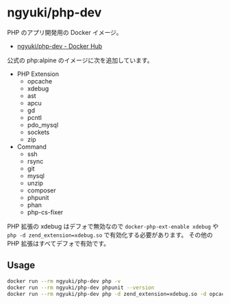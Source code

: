 # ngyuki/php-dev

PHP のアプリ開発用の Docker イメージ。

- [ngyuki/php-dev - Docker Hub](https://hub.docker.com/r/ngyuki/php-dev/ "ngyuki/php-dev - Docker Hub")

公式の php:alpine のイメージに次を追加しています。

- PHP Extension
    - opcache
    - xdebug
    - ast
    - apcu
    - gd
    - pcntl
    - pdo_mysql
    - sockets
    - zip
- Command
    - ssh
    - rsync
    - git
    - mysql
    - unzip
    - composer
    - phpunit
    - phan
    - php-cs-fixer

PHP 拡張の xdebug はデフォで無効なので `docker-php-ext-enable xdebug` や `php -d zend_extension=xdebug.so` で有効化する必要があります。
その他の PHP 拡張はすべてデフォで有効です。

## Usage

```sh
docker run --rm ngyuki/php-dev php -v
docker run --rm ngyuki/php-dev phpunit --version
docker run --rm ngyuki/php-dev php -d zend_extension=xdebug.so -d opcache.enable_cli=1 /usr/local/bin/docker-php-check.php
```
